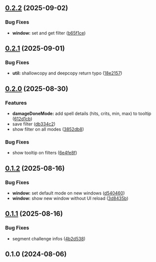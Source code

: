 ## [0.2.2](https://github.com/Jayrgo/DamageMeter/compare/v0.2.1...v0.2.2) (2025-09-02)


### Bug Fixes

* **window:** set and get filter ([b65f1ce](https://github.com/Jayrgo/DamageMeter/commit/b65f1cee6f1b074e70a2758eb7516ee313a15118))

## [0.2.1](https://github.com/Jayrgo/DamageMeter/compare/v0.2.0...v0.2.1) (2025-09-01)


### Bug Fixes

* **util:** shallowcopy and deepcopy return typo ([18e2157](https://github.com/Jayrgo/DamageMeter/commit/18e215714795e43aacd8b7d882f852c21ccd38ec))

## [0.2.0](https://github.com/Jayrgo/DamageMeter/compare/v0.1.2...v0.2.0) (2025-08-30)


### Features

* **damageDoneMode:** add spell details (hits, crits, min, max) to tooltip ([612d1cb](https://github.com/Jayrgo/DamageMeter/commit/612d1cb1b91691f791586abcf9a2b6e45365d814))
* save filter ([db334c2](https://github.com/Jayrgo/DamageMeter/commit/db334c2aaad066484c36d1c92c7e1f23185aa7c2))
* show filter on all modes ([3852db8](https://github.com/Jayrgo/DamageMeter/commit/3852db8f9f9c5b3c273e620f7bf0e3f07a6d4d91))


### Bug Fixes

* show tooltip on filters ([6e4fe8f](https://github.com/Jayrgo/DamageMeter/commit/6e4fe8f6a5613ad13f7ac4c77fd348111c419c8e))

## [0.1.2](https://github.com/Jayrgo/DamageMeter/compare/v0.1.1...v0.1.2) (2025-08-16)


### Bug Fixes

* **window:** set default mode on new windows ([d540460](https://github.com/Jayrgo/DamageMeter/commit/d5404604ced75050b3c95d3a263fe81815d3c5f2))
* **window:** show new window without UI reload ([3d8435b](https://github.com/Jayrgo/DamageMeter/commit/3d8435bdd437ae5d09f9fea746f19aa3f0840e36))

## [0.1.1](https://github.com/Jayrgo/DamageMeter/compare/v0.1.0...v0.1.1) (2025-08-16)


### Bug Fixes

* segment challenge infos ([4b2d538](https://github.com/Jayrgo/DamageMeter/commit/4b2d53899680241acd15a1100c569e49d5412732))

## 0.1.0 (2024-08-06)

